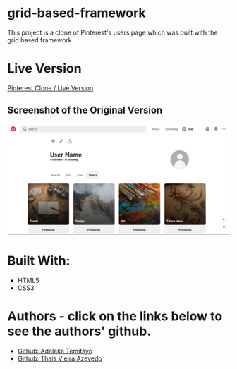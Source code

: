# grid-based-framework
This project is a clone of Pinterest's users page which was built with the grid based framework.

# Live Version

<a href="#"> Pinterest Clone / Live Version</a>


## Screenshot of the Original Version

![screenshot](assets/images/print1.png) 

# Built With:

* HTML5
* CSS3


# Authors - click on the links below to see the authors' github.
* <a href="https://github.com/lekegitrepo"> Github: Adeleke Temitayo</a>
* <a href="https://github.com/thsvr"> Github: Thaís Vieira Azevedo</a>